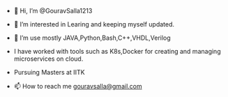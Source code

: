 - 👋 Hi, I’m @GouravSalla1213
- 👀 I’m interested in Learing and keeping myself updated.
- 🌱 I’m use mostly JAVA,Python,Bash,C++,VHDL,Verilog
- I have worked with tools such as K8s,Docker for creating and managing microservices on cloud.

- Pursuing Masters at IITK 

- 📫 How to reach me gouravsalla@gmail.com

<!---
GouravSalla1213/GouravSalla1213 is a ✨ special ✨ repository because its `README.md` (this file) appears on your GitHub profile.
You can click the Preview link to take a look at your changes.
--->
